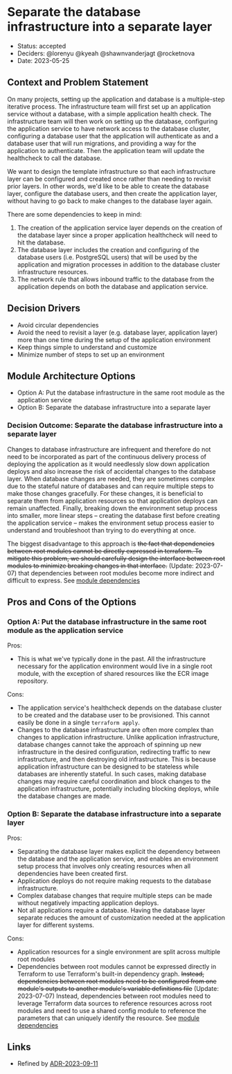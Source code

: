 # Separate the database infrastructure into a separate layer

- Status: accepted
- Deciders: @lorenyu @kyeah @shawnvanderjagt @rocketnova
- Date: 2023-05-25

## Context and Problem Statement

On many projects, setting up the application and database is a multiple-step iterative process. The infrastructure team will first set up an application service without a database, with a simple application health check. The infrastructure team will then work on setting up the database, configuring the application service to have network access to the database cluster, configuring a database user that the application will authenticate as and a database user that will run migrations, and providing a way for the application to authenticate. Then the application team will update the healthcheck to call the database.

We want to design the template infrastructure so that each infrastructure layer can be configured and created once rather than needing to revisit prior layers. In other words, we'd like to be able to create the database layer, configure the database users, and then create the application layer, without having to go back to make changes to the database layer again.

There are some dependencies to keep in mind:

1. The creation of the application service layer depends on the creation of the database layer since a proper application healthcheck will need to hit the database.
2. The database layer includes the creation and configuring of the database users (i.e. PostgreSQL users) that will be used by the application and migration processes in addition to the database cluster infrastructure resources.
3. The network rule that allows inbound traffic to the database from the application depends on both the database and application service.

## Decision Drivers

- Avoid circular dependencies
- Avoid the need to revisit a layer (e.g. database layer, application layer) more than one time during the setup of the application environment
- Keep things simple to understand and customize
- Minimize number of steps to set up an environment

## Module Architecture Options

- Option A: Put the database infrastructure in the same root module as the application service
- Option B: Separate the database infrastructure into a separate layer

### Decision Outcome: Separate the database infrastructure into a separate layer

Changes to database infrastructure are infrequent and therefore do not need to be incorporated as part of the continuous delivery process of deploying the application as it would needlessly slow down application deploys and also increase the risk of accidental changes to the database layer. When database changes are needed, they are sometimes complex due to the stateful nature of databases and can require multiple steps to make those changes gracefully. For these changes, it is beneficial to separate them from application resources so that application deploys can remain unaffected. Finally, breaking down the environment setup process into smaller, more linear steps – creating the database first before creating the application service – makes the environment setup process easier to understand and troubleshoot than trying to do everything at once.

The biggest disadvantage to this approach is ~~the fact that dependencies between root modules cannot be directly expressed in terraform. To mitigate this problem, we should carefully design the interface between root modules to minimize breaking changes in that interface.~~ (Update: 2023-07-07) that dependencies between root modules become more indirect and difficult to express. See [module dependencies](/docs/infra/reference/module-dependencies.md)

## Pros and Cons of the Options

### Option A: Put the database infrastructure in the same root module as the application service

Pros:

- This is what we've typically done in the past. All the infrastructure necessary for the application environment would live in a single root module, with the exception of shared resources like the ECR image repository.

Cons:

- The application service's healthcheck depends on the database cluster to be created and the database user to be provisioned. This cannot easily be done in a single `terraform apply`.
- Changes to the database infrastructure are often more complex than changes to application infrastructure. Unlike application infrastructure, database changes cannot take the approach of spinning up new infrastructure in the desired configuration, redirecting traffic to new infrastructure, and then destroying old infrastructure. This is because application infrastructure can be designed to be stateless while databases are inherently stateful. In such cases, making database changes may require careful coordination and block changes to the application infrastructure, potentially including blocking deploys, while the database changes are made.

### Option B: Separate the database infrastructure into a separate layer

Pros:

- Separating the database layer makes explicit the dependency between the database and the application service, and enables an environment setup process that involves only creating resources when all dependencies have been created first.
- Application deploys do not require making requests to the database infrastructure.
- Complex database changes that require multiple steps can be made without negatively impacting application deploys.
- Not all applications require a database. Having the database layer separate reduces the amount of customization needed at the application layer for different systems.

Cons:

- Application resources for a single environment are split across multiple root modules
- Dependencies between root modules cannot be expressed directly in Terraform to use Terraform's built-in dependency graph. ~~Instead, dependencies between root modules need to be configured from one module's outputs to another module's variable definitions file~~ (Update: 2023-07-07) Instead, dependencies between root modules need to leverage Terraform data sources to reference resources across root modules and need to use a shared config module to reference the parameters that can uniquely identify the resource. See [module dependencies](/docs/infra/reference/module-dependencies.md)

## Links

- Refined by [ADR-2023-09-11](./2023-09-11-separate-app-infrastructure-into-layers.md)
